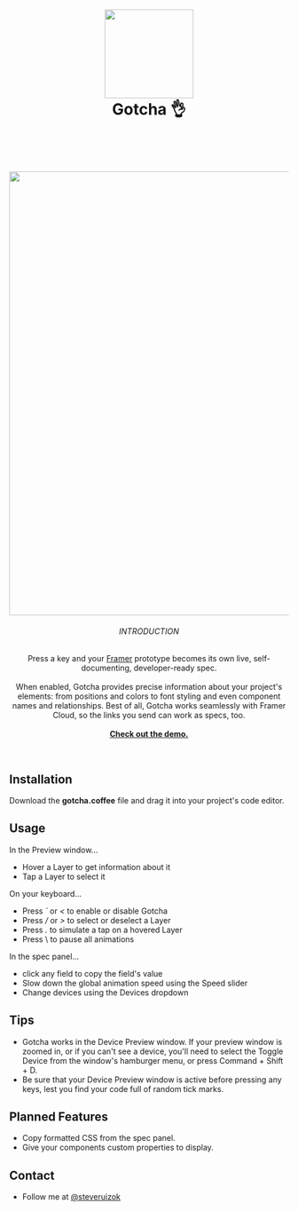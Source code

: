 <h1 align="center">
  <img src="icon.png" width="160"><br>
  Gotcha 👌<br>
  <br>
</h1>
<br>
<p align="center">  
	<a href="https://framer.cloud/OPNdS"><img src="splash.png" width="800"></a>
	<br>
	<h6 align="center">INTRODUCTION</h6>
	<p align="center" width="800">
	  	Press a key and your <a href="http://framer.com">Framer</a> prototype becomes its own live, self-documenting, developer-ready spec.<br><br>When enabled, Gotcha provides precise information about your project's elements: from positions and colors to font styling and even component names and relationships. Best of all, Gotcha works seamlessly with Framer Cloud, so the links you send can work as specs, too.<br><br><a href="https://framer.cloud/OPNdS"><b>Check out the demo.</b></a>
	</p>
</p>
<br>

## Installation

Download the **gotcha.coffee** file and drag it into your project's code editor.

## Usage

In the Preview window...
- Hover a Layer to get information about it
- Tap a Layer to select it

On your keyboard...
- Press *`* or *<* to enable or disable Gotcha
- Press */* or *>* to select or deselect a Layer
- Press *.* to simulate a tap on a hovered Layer
- Press \ to pause all animations

In the spec panel...
- click any field to copy the field's value
- Slow down the global animation speed using the Speed slider
- Change devices using the Devices dropdown


## Tips

- Gotcha works in the Device Preview window. If your preview window is zoomed in, or if you can't see a device, you'll need to select the Toggle Device from the window's hamburger menu, or press Command + Shift + D.
- Be sure that your Device Preview window is active before pressing any keys, lest you find your code full of random tick marks.


## Planned Features

- Copy formatted CSS from the spec panel.
- Give your components custom properties to display.

## Contact

- Follow me at <a href="https://twitter.com/steveruizok">@steveruizok</a>
